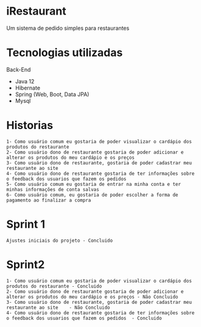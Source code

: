 # iRestaurant
 Um sistema de pedido simples para restaurantes


# Tecnologias utilizadas
   Back-End
   - Java 12
   - Hibernate
   - Spring (Web, Boot, Data JPA)
   - Mysql

# Historias

	1- Como usuário comum eu gostaria de poder visualizar o cardápio dos produtos do restaurante
	2- Como usuário dono de restaurante gostaria de poder adicionar e alterar os produtos do meu cardápio e os preços
	3- Como usuário dono de restaurante, gostaria de poder cadastrar meu restaurante ao site	
	4- Como usuário dono de restaurante gostaria de ter informações sobre o feedback dos usuarios que fazem os pedidos	
	5- Como usuário comum eu gostaria de entrar na minha conta e ter minhas informações de conta salvas
	6- Como usuário comum, eu gostaria de poder escolher a forma de pagamento ao finalizar a compra

# Sprint 1
	Ajustes iniciais do projeto - Concluido
 
# Sprint2 

	1- Como usuário comum eu gostaria de poder visualizar o cardápio dos produtos do restaurante - Concluido
	2- Como usuário dono de restaurante gostaria de poder adicionar e alterar os produtos do meu cardápio e os preços - Não Concluido
	3- Como usuário dono de restaurante, gostaria de poder cadastrar meu restaurante ao site	- Não Concluido
	4- Como usuário dono de restaurante gostaria de ter informações sobre o feedback dos usuarios que fazem os pedidos	- Concluido
